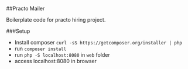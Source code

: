 ##Practo Mailer

Boilerplate code for practo hiring project.

###Setup

* Install composer `curl -sS https://getcomposer.org/installer | php`
* run `composer install`
* run `php -S localhost:8080` in `web` folder
* access localhost:8080 in browser
